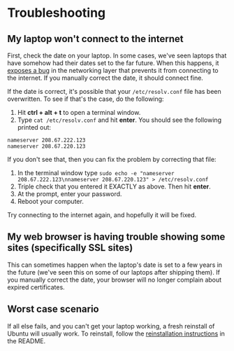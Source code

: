 Troubleshooting
===============

## My laptop won't connect to the internet

First, check the date on your laptop. In some cases, we've seen laptops that
have somehow had their dates set to the far future. When this happens, it
[exposes a bug](http://crunchbang.org/forums/viewtopic.php?pid=394678#p394678)
in the networking layer that prevents it from connecting to the internet. If you
manually correct the date, it should connect fine.

If the date is correct, it's possible that your `/etc/resolv.conf` file has been
overwritten. To see if that's the case, do the following:

1. Hit **ctrl + alt + t** to open a terminal window.
1. Type `cat /etc/resolv.conf` and hit **enter**. You should see the following
   printed out:

```
nameserver 208.67.222.123
nameserver 208.67.220.123
```

If you don't see that, then you can fix the problem by correcting that file:

1. In the terminal window type `sudo echo -e "nameserver 208.67.222.123\nnameserver 208.67.220.123" > /etc/resolv.conf`
1. Triple check that you entered it EXACTLY as above. Then hit **enter**.
1. At the prompt, enter your password.
1. Reboot your computer.

Try connecting to the internet again, and hopefully it will be fixed.

## My web browser is having trouble showing some sites (specifically SSL sites)

This can sometimes happen when the laptop's date is set to a few years in the
future (we've seen this on some of our laptops after shipping them). If you
manually correct the date, your browser will no longer complain about expired
certificates.

## Worst case scenario

If all else fails, and you can't get your laptop working, a fresh reinstall of
Ubuntu will usually work. To reinstall, follow the [reinstallation instructions](https://github.com/codestarterorg/ubuntu-chromebook-installer#reinstall)
in the README.

